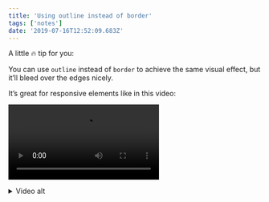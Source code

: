 ```yaml
---
title: 'Using outline instead of border'
tags: ['notes'] 
date: '2019-07-16T12:52:09.683Z'
---
```

A little 🔥 tip for you:

You can use `outline` instead of `border` to achieve the same visual effect, but it’ll bleed over the edges nicely. 

It’s great for responsive elements like in this video:

<video src="https://res.cloudinary.com/andybelldesign/video/upload/v1563281240/misc/outline-demo_ydwa4f.mp4" controls autoplay></video>

<details>
<summary>Video alt</summary>
A screencast of my browser resizing over an availability element on my site. There’s a bright border that bleeds over the edges when the screen is shrunk. 
</details> 